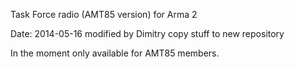 Task Force radio (AMT85 version) for Arma 2

Date: 2014-05-16 modified by Dimitry
copy stuff to new repository

In the moment only available for AMT85 members.

